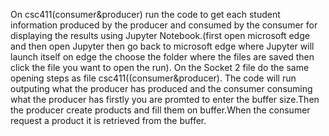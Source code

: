 On csc411(consumer&producer) run the code to get each student information produced by the producer and consumed by the consumer for displaying the results using Jupyter Notebook.(first open microsoft edge and then open Jupyter then go back to microsoft edge where Jupyter will launch itself on edge the choose the folder where the files are saved then click the file you want to open the run).
On the Socket 2 file do the same opening steps as file csc411((consumer&producer). The code will run outputing what the producer has produced and the consumer consuming what the producer has firstly you are promted to enter the buffer size.Then the producer create products and fill them on buffer.When the consumer request a product it is retrieved from the buffer.

